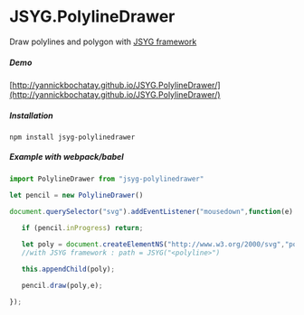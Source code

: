 # JSYG.PolylineDrawer
Draw polylines and polygon with [JSYG framework](https://github.com/YannickBochatay/JSYG)



##### Demo
[http://yannickbochatay.github.io/JSYG.PolylineDrawer/](http://yannickbochatay.github.io/JSYG.PolylineDrawer/)



##### Installation
```shell
npm install jsyg-polylinedrawer
```



##### Example with webpack/babel
```javascript
import PolylineDrawer from "jsyg-polylinedrawer"

let pencil = new PolylineDrawer()
            
document.querySelector("svg").addEventListener("mousedown",function(e) {

   if (pencil.inProgress) return;

   let poly = document.createElementNS("http://www.w3.org/2000/svg","polyline");
   //with JSYG framework : path = JSYG("<polyline>")

   this.appendChild(poly);

   pencil.draw(poly,e);

});
```
